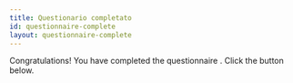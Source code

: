 ```yaml
---
title: Questionario completato
id: questionnaire-complete
layout: questionnaire-complete
---
```

Congratulations! You have completed the questionnaire <span class="uppercase italic" x-text="$store.session.currentQuestionnaire.questionnaireName"></span>. Click the button below.